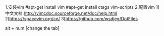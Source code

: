 
1.安装vim
	#apt-get install vim
	#apt-get install ctags vim-scripts
2.配置vim
	1)中文文档:http://vimcdoc.sourceforge.net/doc/help.html
	2)https://spacevim.org/cn/
	3)https://github.com/wsdjeg/DotFiles

alt + num [change the tab]
